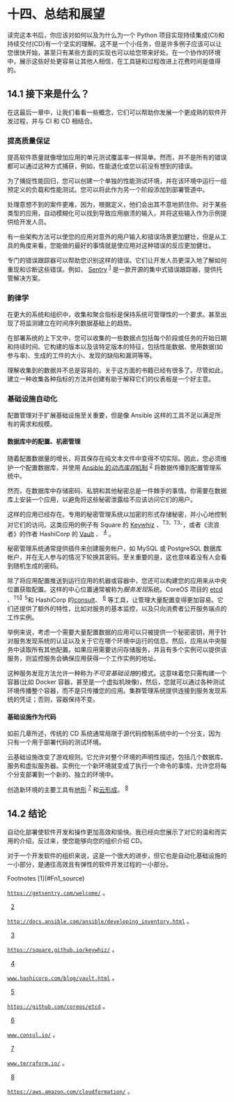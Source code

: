 # 十四、总结和展望

读完这本书后，你应该对如何以及为什么为一个 Python 项目实现持续集成(CI)和持续交付(CD)有一个坚实的理解。这不是一个小任务，但是许多例子应该可以让您很快开始，甚至只有某些方面的实现也可以给您带来好处。在一个协作的环境中，展示这些好处更容易让其他人相信，在工具链和过程改进上花费时间是值得的。

## 14.1 接下来是什么？

在这最后一章中，让我们看看一些概念，它们可以帮助你发展一个更成熟的软件开发过程，并与 CI 和 CD 相结合。

### 提高质量保证

提高软件质量就像增加应用的单元测试覆盖率一样简单。然而，并不是所有的错误都可以通过这种方式捕获，例如，性能退化或您以前没有想到的错误。

为了捕捉性能回归，您可以创建一个单独的性能测试环境，并在该环境中运行一组预定义的负载和性能测试。您可以将此作为另一个阶段添加到部署管道中。

处理意想不到的案件更难，因为，根据定义，他们会出其不意地抓住你。对于某些类型的应用，自动模糊化可以找到导致应用崩溃的输入，并将这些输入作为示例提供给开发人员。

有一些架构方法可以使您的应用对意外的用户输入和错误场景更加健壮，但是从工具的角度来看，您能做的最好的事情就是使应用对这种错误的反应更加健壮。

专门的错误跟踪器可以帮助您识别这样的错误。它们让开发人员更深入地了解如何重现和诊断这些错误。例如， [Sentry](https://getsentry.com/welcome/) <sup>[1](#Fn1)</sup> 是一款开源的集中式错误跟踪器，提供托管解决方案。

### 韵律学

在更大的系统和组织中，收集和聚合指标是保持系统可管理性的一个要求。甚至出现了将监测建立在时间序列数据基础上的趋势。

在部署系统的上下文中，您可以收集的一些数据点包括每个阶段或任务的开始日期和持续时间、它构建的版本以及该特定版本的特征，包括性能数据、使用数据(如参与率)、生成的工件的大小、发现的缺陷和漏洞等等。

理解收集到的数据并不总是容易的，关于这方面的书籍已经有很多了。尽管如此，建立一种收集各种指标的方法并创建有助于解释它们的仪表板是一个好主意。

### 基础设施自动化

配置管理对于扩展基础设施至关重要，但是像 Ansible 这样的工具不足以满足所有的需求和规模。

#### 数据库中的配置、机密管理

随着配置数据量的增长，将其保存在纯文本文件中变得不切实际。因此，您必须维护一个配置数据库，并使用 [Ansible 的*动态库存*机制](http://docs.ansible.com/ansible/developing_inventory.html) <sup>[2](#Fn2)</sup> 将数据传播到配置管理系统中。

然而，在数据库中存储密码、私钥和其他秘密总是一件棘手的事情。你需要在数据库上安装一个应用，以避免将这些秘密泄露给不应该访问它们的用户。

这样的应用已经存在。专用的秘密管理系统以加密的形式存储秘密，并小心地控制对它们的访问。这类应用的例子有 Square 的 [Keywhiz](https://square.github.io/keywhiz/) 、<sup>T3、T3、</sup>，或者《流浪者》的作者 HashiCorp 的 [Vault](https://www.hashicorp.com/blog/vault.html) 、 <sup>[4](#Fn4)</sup> 。

秘密管理系统通常提供插件来创建服务帐户，如 MySQL 或 PostgreSQL 数据库帐户，并在无人参与的情况下轮换其密码。至关重要的是，这也意味着没有人会看到随机生成的密码。

除了将应用配置推送到运行应用的机器或容器中，您还可以构建您的应用来从中央位置获取配置。这样的中心位置通常被称为*服务发现*系统。CoreOS 项目的 [etcd](https://github.com/coreos/etcd) 、<sup>T5】5</sup>和 HashiCorp 的[consult](https://www.consul.io/)、 <sup>[6](#Fn6)</sup> 等工具，让管理大量配置变得更加容易。它们还提供了额外的特性，比如对服务的基本监控，以及只向消费者公开服务端点的工作实例。

举例来说，考虑一个需要大量配置数据的应用可以只被提供一个秘密密钥，用于针对服务发现系统的认证以及关于它在哪个环境中运行的信息。然后，应用从中央服务中读取所有其他配置。如果应用需要访问存储服务，并且有多个实例可以提供该服务，则监控服务会确保应用获得一个工作实例的地址。

这种服务发现方法允许一种称为*不可变基础设施*的模式。这意味着您只需构建一个容器(比如 Docker 容器，甚至是一个虚拟机映像)，然后，您就可以通过各种测试环境传播整个容器，而不是只传播您的应用。集群管理系统提供连接到服务发现系统的凭证；否则，容器保持不变。

#### 基础设施作为代码

如前几章所述，传统的 CD 系统通常局限于源代码控制系统中的一个分支，因为只有一个用于部署代码的测试环境。

云基础设施改变了游戏规则。它允许对整个环境的声明性描述，包括几个数据库、服务和虚拟服务器。实例化一个新环境就变成了执行一个命令的事情，允许您将每个分支部署到一个新的、独立的环境中。

创造新环境的主要工具有[地形](https://www.terraform.io/) <sup>[7](#Fn7)</sup> 和[云形成](https://aws.amazon.com/cloudformation/)。 <sup>[8](#Fn8)</sup>

## 14.2 结论

自动化部署使软件开发和操作更加高效和愉快。我已经向您展示了对它的温和而实用的介绍，反过来，使您能够向您的组织介绍 CD。

对于一个开发软件的组织来说，这是一个很大的进步，但它也是自动化基础设施的一小部分，是通往高效且有弹性的软件开发过程的一小部分。

<aside class="FootnoteSection" epub:type="footnotes">Footnotes [1](#Fn1_source)

[`https://getsentry.com/welcome/`](https://getsentry.com/welcome/) 。

  [2](#Fn2_source)

[`http://docs.ansible.com/ansible/developing_inventory.html`](http://docs.ansible.com/ansible/developing_inventory.html) 。

  [3](#Fn3_source)

[`https://square.github.io/keywhiz/`](https://square.github.io/keywhiz/) 。

  [4](#Fn4_source)

[`www.hashicorp.com/blog/vault.html`](http://www.hashicorp.com/blog/vault.html) 。

  [5](#Fn5_source)

[`https://github.com/coreos/etcd`](https://github.com/coreos/etcd) 。

  [6](#Fn6_source)

[`www.consul.io/`](http://www.consul.io/) 。

  [7](#Fn7_source)

[`www.terraform.io/`](http://www.terraform.io/) 。

  [8](#Fn8_source)

[`https://aws.amazon.com/cloudformation/`](https://aws.amazon.com/cloudformation/) 。

 </aside>